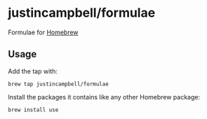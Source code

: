 # justincampbell/formulae

Formulae for [Homebrew](http://brew.sh)

## Usage

Add the tap with:

    brew tap justincampbell/formulae

Install the packages it contains like any other Homebrew package:

    brew install use
